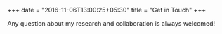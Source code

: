 +++
date = "2016-11-06T13:00:25+05:30"
title = "Get in Touch"
+++

Any question about my research and collaboration is always welcomed!
